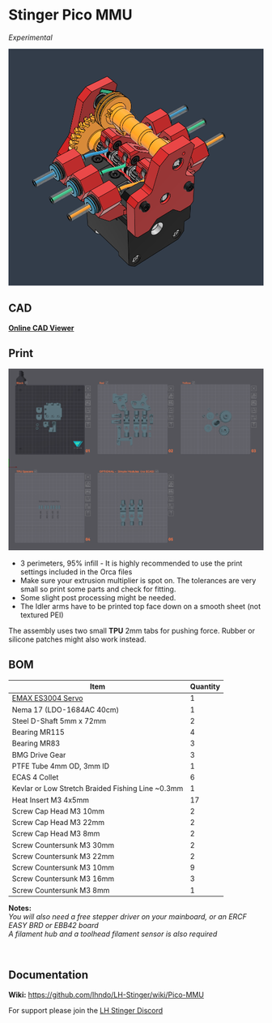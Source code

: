 # Stinger Pico MMU
*Experimental*


![](Assets/1.png)


## CAD

[**Online CAD Viewer**](http://tiny.cc/lhs-pico-mu)


## Print

![](Assets/2.png)

* 3 perimeters, 95% infill - It is highly recommended to use the print settings included in the Orca files 
* Make sure your extrusion multiplier is spot on. The tolerances are very small so print some parts and check for fitting. 
* Some slight post processing might be needed.
* The Idler arms have to be printed top face down on a smooth sheet (not textured PEI) 

The assembly uses two small **TPU** 2mm tabs for pushing force. 
Rubber or silicone patches might also work instead.  


## BOM

Item | Quantity
-|- 
[EMAX ES3004 Servo](https://emaxmodel.com/products/emax-es3004-17g-3-5kg-0-13sec-23t-metal-gear-analog-servo-for-rc-airplane-es3104-upgrade)  | 1
Nema 17 (LDO-1684AC 40cm) | 1
Steel D-Shaft 5mm x 72mm  | 2
Bearing MR115  | 4
Bearing MR83  | 3
BMG Drive Gear  | 3
PTFE Tube 4mm OD, 3mm ID  | 1
ECAS 4 Collet  | 6
Kevlar or Low Stretch Braided Fishing Line ~0.3mm | 1
Heat Insert M3 4x5mm  | 17
Screw Cap Head M3 10mm  | 2
Screw Cap Head M3 22mm  | 2
Screw Cap Head M3 8mm  | 2
Screw Countersunk M3 30mm  | 2
Screw Countersunk M3 22mm  | 2
Screw Countersunk M3 10mm  | 9
Screw Countersunk M3 16mm  | 3
Screw Countersunk M3 8mm  | 1


**Notes:**  
*You will also need a free stepper driver on your mainboard, or an ERCF EASY BRD or EBB42 board*  
*A filament hub and a toolhead filament sensor is also required*

<br>

## Documentation

**Wiki:**
https://github.com/lhndo/LH-Stinger/wiki/Pico-MMU


For support please join the [LH Stinger Discord](https://discord.gg/EzssCfnEDS)
